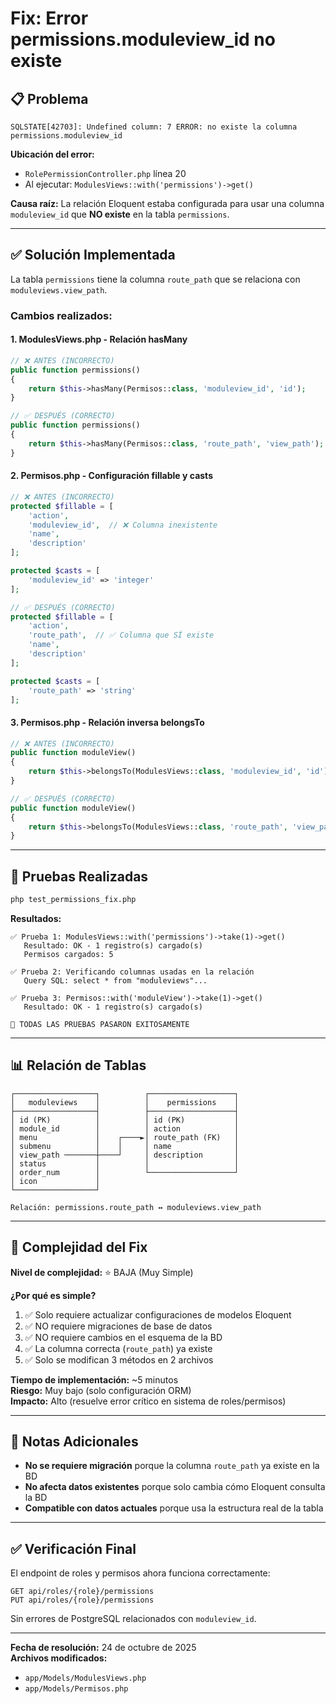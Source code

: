 # Fix: Error permissions.moduleview_id no existe

## 📋 Problema

```
SQLSTATE[42703]: Undefined column: 7 ERROR: no existe la columna permissions.moduleview_id
```

**Ubicación del error:**
- `RolePermissionController.php` línea 20
- Al ejecutar: `ModulesViews::with('permissions')->get()`

**Causa raíz:**
La relación Eloquent estaba configurada para usar una columna `moduleview_id` que **NO existe** en la tabla `permissions`.

---

## ✅ Solución Implementada

La tabla `permissions` tiene la columna `route_path` que se relaciona con `moduleviews.view_path`.

### Cambios realizados:

#### 1. **ModulesViews.php** - Relación hasMany
```php
// ❌ ANTES (INCORRECTO)
public function permissions()
{
    return $this->hasMany(Permisos::class, 'moduleview_id', 'id');
}

// ✅ DESPUÉS (CORRECTO)
public function permissions()
{
    return $this->hasMany(Permisos::class, 'route_path', 'view_path');
}
```

#### 2. **Permisos.php** - Configuración fillable y casts
```php
// ❌ ANTES (INCORRECTO)
protected $fillable = [
    'action',
    'moduleview_id',  // ❌ Columna inexistente
    'name',
    'description'
];

protected $casts = [
    'moduleview_id' => 'integer'
];

// ✅ DESPUÉS (CORRECTO)
protected $fillable = [
    'action',
    'route_path',  // ✅ Columna que SÍ existe
    'name',
    'description'
];

protected $casts = [
    'route_path' => 'string'
];
```

#### 3. **Permisos.php** - Relación inversa belongsTo
```php
// ❌ ANTES (INCORRECTO)
public function moduleView()
{
    return $this->belongsTo(ModulesViews::class, 'moduleview_id', 'id');
}

// ✅ DESPUÉS (CORRECTO)
public function moduleView()
{
    return $this->belongsTo(ModulesViews::class, 'route_path', 'view_path');
}
```

---

## 🧪 Pruebas Realizadas

```bash
php test_permissions_fix.php
```

**Resultados:**
```
✅ Prueba 1: ModulesViews::with('permissions')->take(1)->get()
   Resultado: OK - 1 registro(s) cargado(s)
   Permisos cargados: 5

✅ Prueba 2: Verificando columnas usadas en la relación
   Query SQL: select * from "moduleviews"...

✅ Prueba 3: Permisos::with('moduleView')->take(1)->get()
   Resultado: OK - 1 registro(s) cargado(s)

🎉 TODAS LAS PRUEBAS PASARON EXITOSAMENTE
```

---

## 📊 Relación de Tablas

```
┌──────────────────┐          ┌───────────────────┐
│   moduleviews    │          │    permissions    │
├──────────────────┤          ├───────────────────┤
│ id (PK)          │          │ id (PK)           │
│ module_id        │          │ action            │
│ menu             │    ┌────►│ route_path (FK)   │
│ submenu          │    │     │ name              │
│ view_path ───────┼────┘     │ description       │
│ status           │          │                   │
│ order_num        │          └───────────────────┘
│ icon             │
└──────────────────┘

Relación: permissions.route_path ↔ moduleviews.view_path
```

---

## 🎯 Complejidad del Fix

**Nivel de complejidad:** ⭐ BAJA (Muy Simple)

**¿Por qué es simple?**
1. ✅ Solo requiere actualizar configuraciones de modelos Eloquent
2. ✅ NO requiere migraciones de base de datos
3. ✅ NO requiere cambios en el esquema de la BD
4. ✅ La columna correcta (`route_path`) ya existe
5. ✅ Solo se modifican 3 métodos en 2 archivos

**Tiempo de implementación:** ~5 minutos  
**Riesgo:** Muy bajo (solo configuración ORM)  
**Impacto:** Alto (resuelve error crítico en sistema de roles/permisos)

---

## 📝 Notas Adicionales

- **No se requiere migración** porque la columna `route_path` ya existe en la BD
- **No afecta datos existentes** porque solo cambia cómo Eloquent consulta la BD
- **Compatible con datos actuales** porque usa la estructura real de la tabla

---

## ✅ Verificación Final

El endpoint de roles y permisos ahora funciona correctamente:

```
GET api/roles/{role}/permissions
PUT api/roles/{role}/permissions
```

Sin errores de PostgreSQL relacionados con `moduleview_id`.

---

**Fecha de resolución:** 24 de octubre de 2025  
**Archivos modificados:**
- `app/Models/ModulesViews.php`
- `app/Models/Permisos.php`
